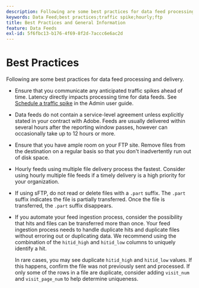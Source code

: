 ```yaml
---
description: Following are some best practices for data feed processing and delivery.
keywords: Data Feed;best practices;traffic spike;hourly;ftp
title: Best Practices and General Information
feature: Data Feeds
exl-id: 5f6fbc13-b176-4f69-8f2d-7accc6e6ac2d
---
```

# Best Practices

Following are some best practices for data feed processing and delivery.

* Ensure that you communicate any anticipated traffic spikes ahead of time. Latency directly impacts processing time for data feeds. See [Schedule a traffic spike](/help/admin/c-traffic-management/t-traffic-schedule-spike.md) in the Admin user guide.

* Data feeds do not contain a service-level agreement unless explicitly stated in your contract with Adobe. Feeds are usually delivered within several hours after the reporting window passes, however can occasionally take up to 12 hours or more.

* Ensure that you have ample room on your FTP site. Remove files from the destination on a regular basis so that you don't inadvertently run out of disk space.

* Hourly feeds using multiple file delivery process the fastest. Consider using hourly multiple file feeds if a timely delivery is a high priority for your organization.

* If using sFTP, do not read or delete files with a `.part` suffix. The `.part` suffix indicates the file is partially transferred. Once the file is transferred, the `.part` suffix disappears.

* If you automate your feed ingestion process, consider the possibility that hits and files can be transferred more than once. Your feed ingestion process needs to handle duplicate hits and duplicate files without erroring out or duplicating data. We recommend using the combination of the `hitid_high` and `hitid_low` columns to uniquely identify a hit.

  In rare cases, you may see duplicate `hitid_high` and `hitid_low` values. If this happens, confirm the file was not previously sent and processed. If only some of the rows in a file are duplicate, consider adding `visit_num` and `visit_page_num` to help determine uniqueness.
